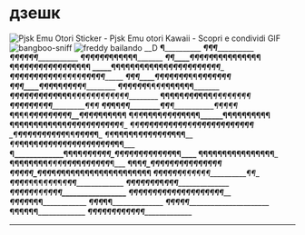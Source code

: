 # дзешк
![Pjsk Emu Otori Sticker - Pjsk Emu otori Kawaii - Scopri e condividi GIF](https://github.com/user-attachments/assets/9fb26115-f8ed-4732-9374-45ee380b263c)
![bangboo-sniff](https://github.com/user-attachments/assets/1c097fa0-d9dc-46b9-94d6-425d37b560d5)
![freddy bailando __D](https://github.com/user-attachments/assets/b7f8868b-3dbc-4789-b489-a21a2ffdb31d)
______________________¶________________________________
_____________________¶¶¶_______________________________
___________________¶¶¶¶¶¶______________________________
__________________¶¶___¶¶¶¶___________¶¶¶¶¶¶___________
_________________¶¶____¶¶¶¶¶_____¶¶¶¶¶¶¶¶¶¶____________
________________¶¶_____¶¶¶¶¶¶¶¶¶¶¶_____¶¶¶¶____________
_____¶¶¶¶¶¶¶¶¶¶¶¶_______¶¶¶¶¶¶¶________¶¶¶¶____________
_____¶¶¶_¶_¶¶¶¶¶¶______¶¶¶¶¶_________¶¶¶_¶¶____________
_____¶¶¶____¶¶¶¶¶¶¶_____¶¶___________¶¶¶_¶¶_¶¶_________
_____¶¶¶____¶¶¶___________¶¶_________¶¶¶_¶___¶_________
_____¶¶¶____¶¶¶_________¶¶_¶¶_______¶¶¶¶¶¶_____________
_____¶¶¶__¶¶¶¶¶¶¶_____¶¶¶___¶____¶_¶¶¶¶¶_¶¶¶¶¶_________
____¶¶__¶¶¶_____¶¶¶_______________¶¶¶_________¶¶¶¶¶¶¶¶_
____¶__¶¶________¶¶¶_________¶_____¶¶______________¶¶¶_
___¶¶_¶¶__________¶¶________¶¶_______¶___________¶¶¶¶¶_
__¶¶__¶¶__________¶¶¶¶¶¶¶¶¶__¶¶_______¶______¶_¶¶¶¶¶¶__
__¶___¶¶_____¶¶¶¶_¶¶¶¶___¶¶¶¶__________¶____¶¶¶¶¶¶¶¶¶__
__¶____¶¶____¶¶¶¶¶¶________¶¶¶_________¶¶¶¶¶¶¶¶¶¶¶__¶__
_¶¶_____¶¶¶¶¶¶¶¶¶¶_____¶____¶¶¶_________¶¶¶¶¶¶¶¶¶__¶___
_¶________¶¶¶¶_¶¶___¶¶¶¶_____¶¶_________¶__¶¶¶_¶_______
_¶¶_________¶__¶¶____¶¶_____¶¶¶¶¶¶¶_____¶______¶¶______
_¶¶_________¶¶__¶¶_________¶¶¶¶¶¶¶¶¶¶¶¶¶¶¶¶_____¶¶_____
__¶_____________¶¶¶¶_____¶¶¶¶¶¶_¶¶¶¶¶¶¶¶¶¶¶¶_____¶¶____
__¶¶______________¶¶¶¶¶¶¶¶¶¶______________¶¶______¶¶___
__¶¶¶¶¶¶¶¶___¶¶¶______¶¶¶_________¶_______¶¶¶¶¶¶___¶___
__¶______¶¶____________________¶_¶¶¶_____¶¶¶¶¶¶¶¶¶¶¶¶__
__¶¶¶¶¶_¶¶¶_________________¶_¶_¶__¶¶¶¶¶¶¶¶¶¶¶¶¶¶¶¶¶¶__
_____¶¶¶¶¶_______________¶_______¶__¶¶¶¶¶__________¶¶__
_______¶¶¶______¶_¶¶¶_¶¶¶_¶_¶____¶__¶__________________
_________¶¶¶¶____¶_¶_¶_¶________¶___¶¶_________________
___________¶¶¶¶¶____________¶¶¶____¶¶¶_________________
_______________¶¶¶¶¶¶¶¶¶¶¶¶¶__¶¶¶¶¶¶¶__________________
__________________¶¶___¶¶_¶¶____¶______________________
__________________¶¶___¶___¶¶__________________________
______________¶_____¶¶______¶¶_________________________
______________¶¶____¶______¶¶¶_________________________
_______________¶¶¶¶¶¶¶__¶¶¶¶¶__________________________
_______________________________________________________

